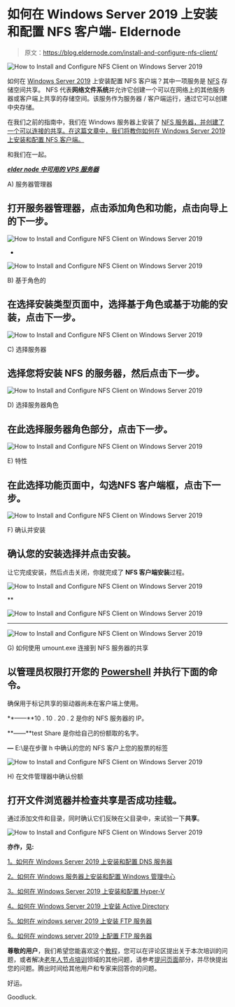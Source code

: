 # 如何在 Windows Server 2019 上安装和配置 NFS 客户端- Eldernode

> 原文：<https://blog.eldernode.com/install-and-configure-nfs-client/>

![How to Install and Configure NFS Client on Windows Server 2019](img/65fb7d6720bc9d7530b39c6fb32dc07b.png)

如何在 [Windows Server 2019](https://eldernode.com/tag/windows-server-2019/) 上安装配置 NFS 客户端？其中一项服务是 [NFS](https://en.wikipedia.org/wiki/Network_File_System) 存储空间共享。 NFS 代表**网络文件系统**并允许它创建一个可以在网络上的其他服务器或客户端上共享的存储空间。该服务作为服务器 / 客户端运行，通过它可以创建中央存储。

在我们之前的指南中，我们在 Windows 服务器上安装了 [NFS 服务器，并创建了一个可以连接的共享。在这篇文章中，我们将教你如何在 Windows Server 2019 上安装和配置 NFS 客户端。](https://eldernode.com/install-and-configure-nfs-server-on-windows-server/)

和我们在一起。

[***elder node 中可用的 VPS 服务器***](https://eldernode.com/vps/)

A) 服务器管理器

## 打开服务器管理器，点击添加角色和功能，点击向导上的下一步。

![How to Install and Configure NFS Client on Windows Server 2019](img/9066002c95aea4185409ffef7351c10a.png)

*

![How to Install and Configure NFS Client on Windows Server 2019](img/be6b8b7e2fac9c95557eba83e3398698.png)

B) 基于角色的

## 在选择安装类型页面中，选择基于角色或基于功能的安装，点击下一步。

![How to Install and Configure NFS Client on Windows Server 2019](img/8e907527015e436202f6e20e96975436.png)

C) 选择服务器

## 选择您将安装 NFS 的服务器，然后点击下一步。

![How to Install and Configure NFS Client on Windows Server 2019](img/3a22141c14d89972406c71fa4b587d69.png)

D) 选择服务器角色

## 在此选择服务器角色部分，点击下一步。

![How to Install and Configure NFS Client on Windows Server 2019](img/d10d7e0c841f1d18a8a6f65abebccb0f.png)

E) 特性

## 在此**选择功能**页面中，勾选NFS 客户端框，点击下一步。

![How to Install and Configure NFS Client on Windows Server 2019](img/2128ddc2362fce55ead32099b7684c33.png)

F) 确认并安装

## 确认您的安装选择并点击安装。

让它完成安装，然后点击关闭，你就完成了 **NFS 客户端安装**过程。

![How to Install and Configure NFS Client on Windows Server 2019](img/ba1dcf7bb6003e6f297a6aac02481bad.png)

**

![How to Install and Configure NFS Client on Windows Server 2019](img/eeeef3a85757b02a419175662ab8ec53.png)

***

![How to Install and Configure NFS Client on Windows Server 2019](img/c7151c179128ad197eb0fe64bbf564e1.png)

G) 如何使用 umount.exe 连接到 NFS 服务器的共享

## 以管理员权限打开您的 [Powershell](http://eldernode.com/tag/powershell-commands/) 并执行下面的命令。

确保用于标记共享的驱动器尚未在客户端上使用。

**——**10 . 10 . 20 . 2 是你的 NFS 服务器的 IP。

**——**test Share 是你给自己的份额取的名字。

**—** E:\是在步骤 h 中确认的您的 NFS 客户上您的股票的标签

![How to Install and Configure NFS Client on Windows Server 2019](img/0d97168da54d9d4e22032741767cf3c2.png)

H) 在文件管理器中确认份额

## 打开文件浏览器并检查共享是否成功挂载。

通过添加文件和目录，同时确认它们反映在父目录中，来试验一下**共享**。

![How to Install and Configure NFS Client on Windows Server 2019](img/580d19aa7a15a0b4e29ccb2569b44e9a.png)

**亦作，见:**

[1。如何在 Windows Server 2019 上安装和配置 DNS 服务器](https://eldernode.com/install-and-configure-dns-server-on-windows/)

[2。如何在 Windows 服务器上安装和配置 Windows 管理中心](https://eldernode.com/install-and-configure-windows-admin-center-on-windows-server/)

[3。如何在 Windows Server 2019 上安装和配置 Hyper-V](https://eldernode.com/install-and-configure-hyper-v-on-windows/)

[4。如何在 Windows Server 2019 上安装 Active Directory](https://eldernode.com/install-active-directory-on-windows-server/)

[5。如何在 windows server 2019 上安装 FTP 服务器](https://eldernode.com/install-ftp-server-on-windows-server/)

[6。如何在 windows server 2019 上配置 FTP 服务器](https://eldernode.com/configure-ftp-server-on-windows-server/)

**尊敬的用户**，我们希望您能喜欢这个[教程](https://eldernode.com/category/tutorial/)，您可以在评论区提出关于本次培训的问题，或者解决[老年人节点培训](https://eldernode.com/blog/)领域的其他问题，请参考[提问页面](https://eldernode.com/ask)部分，并尽快提出您的问题。腾出时间给其他用户和专家来回答你的问题。

好运。

Goodluck.